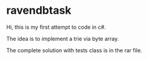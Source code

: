 # ravendbtask
Hi, this is my first attempt to code in c#.

The idea is to implement a trie via byte array.

The complete solution with tests class is in the rar file.

